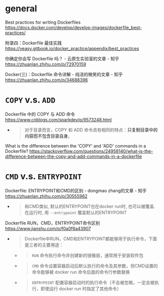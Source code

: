 
# general

Best practices for writing Dockerfiles https://docs.docker.com/develop/develop-images/dockerfile_best-practices/

附录四：Dockerfile 最佳实践 https://yeasy.gitbook.io/docker_practice/appendix/best_practices

你确定你会写 Dockerfile 吗？ - 云原生实验室的文章 - 知乎 https://zhuanlan.zhihu.com/p/72970159

Docker(三)：Dockerfile 命令详解 - 纯洁的微笑的文章 - 知乎 https://zhuanlan.zhihu.com/p/34688396

# `COPY` v.s. `ADD` 

Dockerfile 中的 COPY 与 ADD 命令 https://www.cnblogs.com/sparkdev/p/9573248.html
- > 对于目录而言，COPY 和 ADD 命令具有相同的特点：**只复制目录中的内容而不包含目录自身**。

What is the difference between the 'COPY' and 'ADD' commands in a Dockerfile? https://stackoverflow.com/questions/24958140/what-is-the-difference-between-the-copy-and-add-commands-in-a-dockerfile

# `CMD` v.s. `ENTRYPOINT`

Dockerfile: ENTRYPOINT和CMD的区别 - dongmao zhang的文章 - 知乎 https://zhuanlan.zhihu.com/p/30555962
- > 和CMD类似, 默认的ENTRYPOINT也在docker run时, 也可以被覆盖. 在运行时, 用 `--entrypoint` 覆盖默认的ENTRYPOINT

Dockerfile RUN，CMD，ENTRYPOINT命令区别 https://www.jianshu.com/p/f0a0f6a43907
- > Dockerfile中RUN，CMD和ENTRYPOINT都能够用于执行命令，下面是三者的主要用途：
  * > `RUN` 命令执行命令并创建新的镜像层，通常用于安装软件包
  * > `CMD` 命令设置容器启动后默认执行的命令及其参数，但CMD设置的命令能够被 docker run 命令后面的命令行参数替换
  * > `ENTRYPOINT` 配置容器启动时的执行命令（不会被忽略，一定会被执行，即使运行 docker run 时指定了其他命令）
